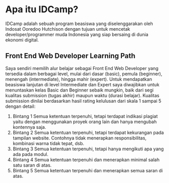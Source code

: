 # Apa itu IDCamp?
IDCamp adalah sebuah program beasiswa yang diselenggarakan oleh Indosat Ooredoo Hutchison dengan tujuan untuk mencetak developer/programmer muda Indonesia yang siap bersaing di dunia ekonomi digital.

## Front End Web Developer Learning Path
Saya sendiri memilih alur belajar sebagai Front End Web Developer yang tersedia dalam berbagai level, mulai dari dasar (basic), pemula (beginner), menengah (intermediate), hingga mahir
(expert). Untuk mendapatkan beasiswa lanjutan di level Intermediate dan Expert saya diwajibkan untuk menuntaskan kelas Basic dan Beginner sebaik mungkin, baik dari segi kualitas
submission (tugas akhir) maupun waktu (durasi belajar). Kualitas submission dinilai berdasarkan hasil rating kelulusan dari skala 1 sampai 5 dengan detail:

1. Bintang 1
   Semua ketentuan terpenuhi, tetapi terdapat indikasi plagiat yaitu dengan menggunakan proyek orang lain dan hanya mengubah kontennya saja.
2. Bintang 2
   Semua ketentuan terpenuhi, tetapi terdapat kekurangan pada tampilan website. Contohnya tidak menerapkan responsibilitas, kombinasi warna tidak tepat, dsb.
3. Bintang 3
   Semua ketentuan terpenuhi, tetapi hanya mengikuti apa yang ada pada modul.
4. Bintang 4
   Semua ketentuan terpenuhi dan menerapkan minimal salah satu saran di atas.
5. Bintang 5
   Semua ketentuan terpenuhi dan menerapkan semua saran di atas.

